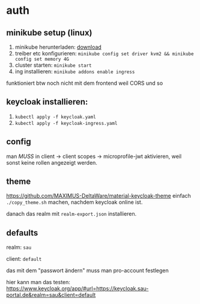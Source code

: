 # auth

## minikube setup (linux)

1. minikube herunterladen: [download](https://minikube.sigs.k8s.io/docs/start/?arch=%2Flinux%2Fx86-64%2Fstable%2Fbinary+download)
2. treiber etc konfigurieren: `minikube config set driver kvm2 && minikube config set memory 4G`
3. cluster starten: `minikube start`
4. ing installieren: `minikube addons enable ingress`

funktioniert btw noch nicht mit dem frontend weil CORS und so

## keycloak installieren:

1. `kubectl apply -f keycloak.yaml`
2. `kubectl apply -f keycloak-ingress.yaml`

## config

man *MUSS* in client -> client scopes -> microprofile-jwt aktivieren, weil sonst keine rollen angezeigt werden. 

## theme

https://github.com/MAXIMUS-DeltaWare/material-keycloak-theme
einfach `./copy_theme.sh` machen, nachdem keycloak online ist.

danach das realm mit `realm-export.json` installieren.

## defaults

realm: `sau`

client: `default`

das mit dem "passwort ändern" muss man pro-account festlegen

hier kann man das testen: https://www.keycloak.org/app/#url=https://keycloak.sau-portal.de&realm=sau&client=default
